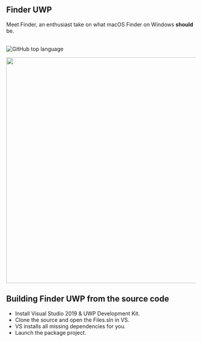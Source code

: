## Finder UWP
Meet Finder, an enthusiast take on what macOS Finder on Windows <b>should</b> be.
<br/><br/>

![GitHub top language](https://img.shields.io/github/languages/top/Popont-Studios/finder?label=C%23&logo=microsoft&logoColor=royalblue&style=social)

<img src="Files/Assets/FilesHome.png" width="600px">

## Building Finder UWP from the source code
- Install Visual Studio 2019 & UWP Development Kit.
- Clone the source and open the Files.sln in VS.
- VS installs all missing dependencies for you.
- Launch the package project.

